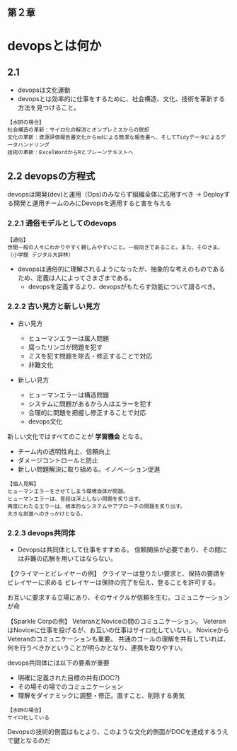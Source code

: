 ## 第２章
# devopsとは何か

## 2.1
- devopsは文化運動
- devopsとは効率的に仕事をするために、社会構造、文化、技術を革新する方法を見つけること。

```
【水研の場合】
社会構造の革新：サイロ化の解消とオンプレミスからの脱却
文化の革新：資源評価報告書文化からmdによる簡潔な報告書へ、そしてTidyデータによるデータハンドリング
技術の革新：ExcelWordからRとプレーンテキストへ
```
## 2.2 devopsの方程式
devopsは開発(dev)と運用（Ops)のみならず組織全体に応用すべき → Deployする開発と運用チームのみにDevopsを適用すると害を与える

### 2.2.1 通俗モデルとしてのdevops
```
【通俗】
世間一般の人々にわかりやすく親しみやすいこと。一般向きであること。また、そのさま。（小学館 デジタル大辞林）
```
- devopsは通俗的に理解されるようになったが、抽象的な考えのものであるため、定義は人によってさまざまである。
  - devopsを定義するより、devopsがもたらす効能について語るべき。

### 2.2.2 古い見方と新しい見方
- 古い見方
  - ヒューマンエラーは属人問題
  - 腐ったリンゴが問題を犯す
  - ミスを犯す問題を除去・修正することで対応
  - 非難文化

- 新しい見方
  - ヒューマンエラーは構造問題
  - システムに問題があるから人はエラーを犯す
  - 合理的に問題を把握し修正することで対応
  - devops文化

新しい文化ではすべてのことが **学習機会** となる。
- チーム内の透明性向上、信頼向上
- ダメージコントロールと防止
- 新しい問題解決に取り組める。イノベーション促進

```
【個人見解】
ヒューマンエラーをさせてしまう環境自体が問題。
ヒューマンエラーは、普段は浮上しない問題を炙り出す。
再度にわたるエラーは、根本的なシステムやアプローチの問題を炙り出す。
大きな前進へのきっかけとなる。
```
### 2.2.3 devops共同体
- Devopsは共同体として仕事をすすめる。
信頼関係が必要であり、その間には非難の応酬を用いてはならない。

【クライマーとビレイヤーの例】
クライマーは登りたい要求と、保持の要請をビレイヤーに求める
ビレイヤーは保持の完了を伝え、登ることを許可する。

お互いに要求する立場にあり、そのサイクルが信頼を生む。コミュニケーションが命

【Sparkle Corpの例】
VeteranとNoviceの間のコミュニケーション。
VeteranはNoviceに仕事を投げるが、お互いの仕事はサイロ化していない。
NoviceからVeteranのコミュニケーションも重要。
共通のゴールの理解を共有していれば、何を行うべきかということが明らかとなり、連携を取りやすい。


devops共同体には以下の要素が重要
- 明確に定義された目標の共有(DOC?)
- その場その場でのコミュニケーション
- 理解をダイナミックに調整・修正。直すこと、削除する勇気

```
【水研の場合】
サイロ化している
```

Devopsの技術的側面はもとより、このような文化的側面がDOCを達成するうえで鍵となるのだ
